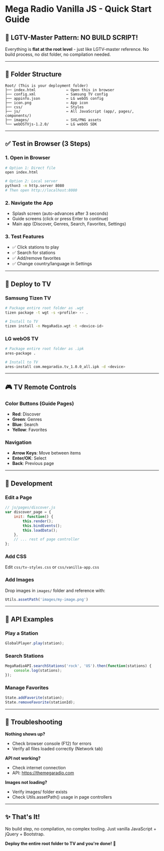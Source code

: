 # Mega Radio Vanilla JS - Quick Start Guide

## 🚀 LGTV-Master Pattern: NO BUILD SCRIPT!

Everything is **flat at the root level** - just like LGTV-master reference. No build process, no dist folder, no compilation needed.

---

## 📁 Folder Structure

```
Root/ (This is your deployment folder)
├── index.html              ← Open this in browser
├── config.xml              ← Samsung TV config
├── appinfo.json            ← LG webOS config
├── icon.png                ← App icon
├── css/                    ← Styles
├── js/                     ← All JavaScript (app/, pages/, components/)
├── images/                 ← SVG/PNG assets
└── webOSTVjs-1.2.0/        ← LG webOS SDK
```

---

## ✅ Test in Browser (3 Steps)

### 1. Open in Browser
```bash
# Option 1: Direct file
open index.html

# Option 2: Local server
python3 -m http.server 8080
# Then open http://localhost:8080
```

### 2. Navigate the App
- Splash screen (auto-advances after 3 seconds)
- Guide screens (click or press Enter to continue)
- Main app (Discover, Genres, Search, Favorites, Settings)

### 3. Test Features
- ✅ Click stations to play
- ✅ Search for stations
- ✅ Add/remove favorites
- ✅ Change country/language in Settings

---

## 📱 Deploy to TV

### Samsung Tizen TV
```bash
# Package entire root folder as .wgt
tizen package -t wgt -s <profile> -- .

# Install to TV
tizen install -n MegaRadio.wgt -t <device-id>
```

### LG webOS TV
```bash
# Package entire root folder as .ipk
ares-package .

# Install to TV
ares-install com.megaradio.tv_1.0.0_all.ipk -d <device>
```

---

## 🎮 TV Remote Controls

### Color Buttons (Guide Pages)
- **Red**: Discover
- **Green**: Genres
- **Blue**: Search
- **Yellow**: Favorites

### Navigation
- **Arrow Keys**: Move between items
- **Enter/OK**: Select
- **Back**: Previous page

---

## 🔧 Development

### Edit a Page
```javascript
// js/pages/discover.js
var discover_page = {
    init: function() {
        this.render();
        this.bindEvents();
        this.loadData();
    },
    // ... rest of page controller
};
```

### Add CSS
Edit `css/tv-styles.css` or `css/vanilla-app.css`

### Add Images
Drop images in `images/` folder and reference with:
```javascript
Utils.assetPath('images/my-image.png')
```

---

## 🎵 API Examples

### Play a Station
```javascript
GlobalPlayer.play(station);
```

### Search Stations
```javascript
MegaRadioAPI.searchStations('rock', 'US').then(function(stations) {
    console.log(stations);
});
```

### Manage Favorites
```javascript
State.addFavorite(station);
State.removeFavorite(stationId);
```

---

## 🐛 Troubleshooting

**Nothing shows up?**
- Check browser console (F12) for errors
- Verify all files loaded correctly (Network tab)

**API not working?**
- Check internet connection
- API: https://themegaradio.com

**Images not loading?**
- Verify images/ folder exists
- Check Utils.assetPath() usage in page controllers

---

## ✨ That's It!

No build step, no compilation, no complex tooling. Just vanilla JavaScript + jQuery + Bootstrap.

**Deploy the entire root folder to TV and you're done!** 🎵
